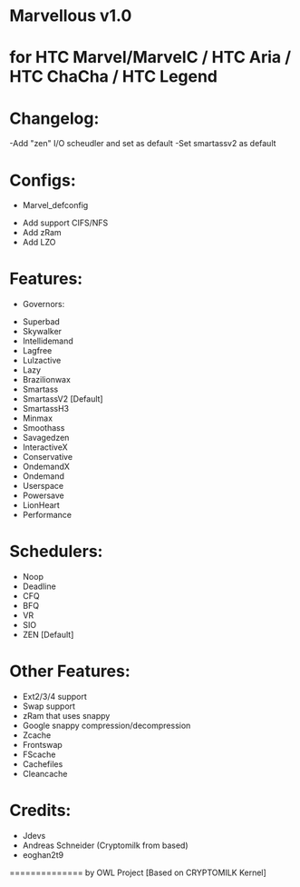 Marvellous v1.0
==============


for HTC Marvel/MarvelC / HTC Aria / HTC ChaCha / HTC Legend
==============================================================

Changelog:
===========
-Add "zen" I/O scheudler and set as default
-Set smartassv2 as default

Configs:
===========
* Marvel_defconfig
- Add support CIFS/NFS
- Add zRam
- Add LZO


Features:
==========
* Governors:
- Superbad
- Skywalker
- Intellidemand
- Lagfree
- Lulzactive
- Lazy
- Brazilionwax
- Smartass
- SmartassV2 [Default]
- SmartassH3 
- Minmax
- Smoothass
- Savagedzen
- InteractiveX
- Conservative
- OndemandX
- Ondemand
- Userspace
- Powersave
- LionHeart
- Performance

Schedulers:
==========
- Noop
- Deadline
- CFQ
- BFQ
- VR
- SIO 
- ZEN [Default]

Other Features:
==========
- Ext2/3/4 support
- Swap support
- zRam that uses snappy
- Google snappy compression/decompression
- Zcache
- Frontswap
- FScache
- Cachefiles
- Cleancache

Credits:
===========
- Jdevs  
- Andreas Schneider (Cryptomilk from based)
- eoghan2t9

==============
                                                by OWL Project [Based on CRYPTOMILK Kernel]
